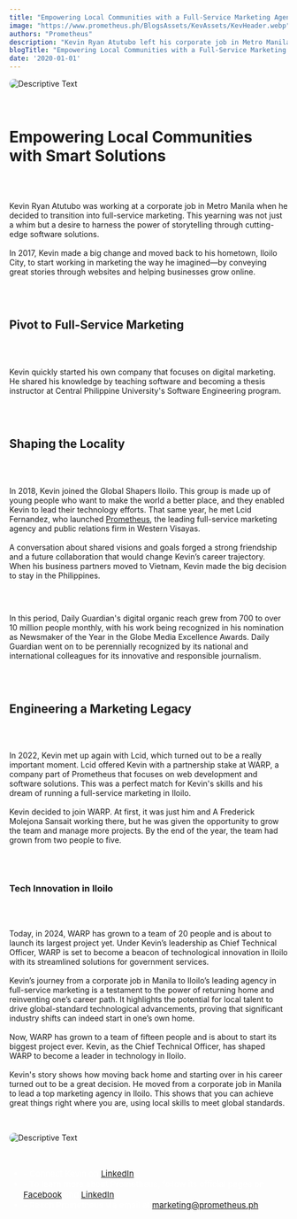 ```yaml
---
title: "Empowering Local Communities with a Full-Service Marketing Agency"
image: "https://www.prometheus.ph/BlogsAssets/KevAssets/KevHeader.webp"
authors: "Prometheus"
description: "Kevin Ryan Atutubo left his corporate job in Metro Manila to reinvent his career at Western Visayas’ first full-service marketing agency in Iloilo"
blogTitle: "Empowering Local Communities with a Full-Service Marketing Agency"
date: '2020-01-01'
---
```


<div style="display: flex;
    flex-direction: column;
    gap: 2rem;
    "
    >
<img src="/BlogsAssets/KevAssets/KevHeader.webp" alt="Descriptive Text" style="border-radius: 15px;">

<h1 className="text-[#FFFFFF] font-bold text-[20px] sm:text-[35px] pt-5 pb-2  ">
Empowering Local Communities with Smart Solutions 
</h1>
<p className="text-[#FFFFFF] sm:text-[28px] pb-5  sm:pb-10">
Kevin Ryan Atutubo was working at a corporate job in Metro Manila when he decided to transition into full-service marketing. This yearning was not just a whim but a desire to harness the power of storytelling through cutting-edge software solutions.
<br/>
<br/>
In 2017, Kevin made a big change and moved back to his hometown, Iloilo City, to start working in marketing the way he imagined—by conveying great stories through websites and helping businesses grow online.

 </p>


<h2 className="text-[#FFFFFF] text-[16px] font-bold  sm:text-[30px] pt-10 pb-2  ">
Pivot to Full-Service Marketing
</h2>

<p className="text-[#FFFFFF] sm:text-[28px] pb-5  sm:pb-10 ">
Kevin quickly started his own company that focuses on digital marketing. He shared his knowledge by teaching software and becoming a thesis instructor at Central Philippine University's Software Engineering program.
</p>

<h2 className="text-[#FFFFFF] text-[16px] font-bold sm:text-[30px] pt-10 pb-2  "> Shaping the Locality</h2>

<p className="text-[#FFFFFF] sm:text-[28px] pb-5   ">
In 2018, Kevin joined the Global Shapers Iloilo. This group is made up of young people who want to make the world a better place, and they enabled Kevin to lead their technology efforts. That same year, he met Lcid Fernandez, who launched  <a href="https://www.prometheus.ph/" className="text-blue-500">Prometheus</a>, the leading full-service marketing agency and public relations firm in Western Visayas.
<br/> 
<br/>
A conversation about shared visions and goals forged a strong friendship and a future collaboration that would change Kevin’s career trajectory. When his business partners moved to Vietnam, Kevin made the big decision to stay in the Philippines.
</p>

<p className="text-[#FFFFFF] sm:text-[28px] pb-5  sm:pb-10  ">
  In this period, Daily Guardian's digital organic reach grew from 700 to over 10 million people monthly, with his work being recognized in his nomination as Newsmaker of the Year in the Globe Media Excellence Awards. Daily Guardian went on to be perennially recognized by its national and international colleagues for its innovative and responsible journalism.
</p>


<h2 className="text-[#FFFFFF] text-[16px] font-bold sm:text-[30px] pt-10 pb-2 ">Engineering a Marketing Legacy</h2>

<p className="text-[#FFFFFF] sm:text-[28px] pb-5  sm:pb-10  ">
In 2022, Kevin met up again with Lcid, which turned out to be a really important moment. Lcid offered Kevin with a partnership stake at WARP, a company part of Prometheus that focuses on web development and software solutions. This was a perfect match for Kevin's skills and his dream of running a full-service marketing in Iloilo.
<br/>
<br/>
Kevin decided to join WARP. At first, it was just him and A Frederick Molejona Sansait working there, but he was given the opportunity to grow the team and manage more projects. By the end of the year, the team had grown from two people to five.
</p>

<!-- <h3 className="text-[#FFFFFF] text-[14px] font-bold sm:text-[25px] pb-5 sm:pb-10 ">Tech Innovation in Iloilo</h3> -->
<h3 className="text-[#FFFFFF] text-[11px] font-bold sm:text-[28px] pt-10 pb-2  ">Tech Innovation in Iloilo</h3>

<p className="text-[#FFFFFF] sm:text-[28px] pb-5  sm:pb-10">
Today, in 2024, WARP has grown to a team of 20 people and is about to launch its largest project yet. Under Kevin’s leadership as Chief Technical Officer, WARP is set to become a beacon of technological innovation in Iloilo with its streamlined solutions for government services.
<br/>
<br/>
Kevin’s journey from a corporate job in Manila to Iloilo’s leading agency in full-service marketing is a testament to the power of returning home and reinventing one’s career path. It highlights the potential for local talent to drive global-standard technological advancements, proving that significant industry shifts can indeed start in one’s own home.
<br/>
<br/>
Now, WARP has grown to a team of fifteen people and is about to start its biggest project ever. Kevin, as the Chief Technical Officer, has shaped WARP to become a leader in technology in Iloilo.
<br/>
<br/>
Kevin's story shows how moving back home and starting over in his career turned out to be a great decision. He moved from a corporate job in Manila to lead a top marketing agency in Iloilo. This shows that you can achieve great things right where you are, using local skills to meet global standards.

</p>



<img src="/BlogsAssets/KevAssets/KevFooter.webp" alt="Descriptive Text" style="border-radius: 15px;">

<div style="color: white; font-size: 15px; display: flex; flex-direction: column;  gap: 3.5rem; ">
<ul className="text-[#FFFFFF]  sm:text-[15px] flex flex-col gap-5  ">
<li className="text-[#FFFFFF]   sm:text-[15px]  "> - Connect Kevin on <a href="https://www.linkedin.com/in/kebatu/" className="text-blue-500">LinkedIn</a>. </li>
<li className="text-[#FFFFFF]   sm:text-[15px]  "> - To learn more about Prometheus, follow its official pages on <a href="https://www.facebook.com/PrometheusPr" className="text-blue-500">Facebook</a> and <a href="https://www.linkedin.com/company/prometheusph/" className="text-blue-500">LinkedIn</a>. </li>
<li className="text-[#FFFFFF] sm:text-[15px]  "> - Reach Prometheus via email at <a href="mailto:marketing@prometheus.ph" className="text-blue-500">marketing@prometheus.ph</a>.</li>

</ul>
 
</div>
<!-- <meta name="author" content="Prometheus" />
<meta name="publish_date" property="og:publish_date" content="2024-05-09"> -->
</div>
<!-- <time datetime="2021-05-23">May 2021</time> -->
